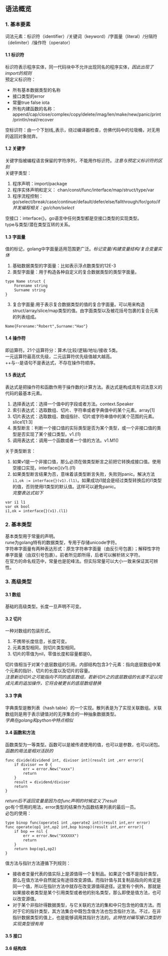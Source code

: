 ## 语法概览
### 1. 基本要素
词法元素：标识符（identifier）/关键词（keyword）/字面量（literal）/分隔符（delimiter）/操作符（operator）
#### 1.1 标识符
标识符表示程序实体，同一代码块中不允许出现同名的程序实体，*因此出现了import的规则*  
预定义标识符：  
* 所有基本数据类型的名称
* 接口类型的error
* 常量true false iota
* 所有内建函数的名称：append/cap/close/complex/copy/delete/imag/len/make/new/panic/print/println/real/recover

空标识符：由一个下划线_表示，绕过编译器检查，仿佛代码中的垃圾桶，对无用的返回对象抛弃。
#### 1.2 关键字
关键字指被编程语言保留的字符序列，不能用作标识符。*注意与预定义标识符的区别*  
关键字类型：
1. 程序声明：import/package
2. 程序实体声明和定义： chan/const/func/interface/map/struct/type/var
3. 程序流程控制：go/select/break/case/continue/default/defer/else/fallthrough/for/goto/if *并发编程相关：go/chan/select*

空接口：interface{}。go语言中任何类型都是空接口类型的实现类型。  
type与类型/潜在类型互转的关系。
#### 1.3 字面量
值的标记，golang中字面量适用范围更广泛。*标记变量/构建变量结构/复合变量实体*  
1. 基础数据类型的字面量：比如表示浮点数类型的12E-3
2. 类型字面量：用于构造各种自定义的复合数据类型的类型字面量。  
```
type Name struct {
    Forename string
    Surname string
}
```
3. 复合字面量:用于表示复合数据类型的值的复合字面量。可以用来构造struct/array/slice/map类型的值。由字面类型以及被花括号包裹的复合元素的列表组成。  
```
Name{Forename:"Robert",Surname:"Hao"}
```
#### 1.4 操作符
即运算符。21个运算符分：算术/比较/逻辑/地址/接收 5类。  
一元运算符最高优先级，二元运算符优先级值越大越高。  
++与--是语句不是表达式，不存在操作符顺序。
#### 1.5 表达式
表达式是把操作符和函数作用于操作数的计算方法。表达式是构成具有词法意义的代码的最基本元素。
1. 选择表达式：选择一个值中的字段或者方法。context.Speaker
2. 索引表达式：选取数组、切片、字符串或者字典值中的某个元素。array[1]
3. 切片表达式：选取数组、数组指针、切片或字符串值中的某个范围的元素。slice1[1:3]
4. 类型断言：判断一个接口值的实际类型是否为某个类型，或一个非接口值的类型是否实现了某个接口类型。v1.(l1)
5. 调用表达式：调用一个函数或者一个值的方法。v1.M1()

关于类型断言：
1. 如果v1是一个非接口值，那么必须在做类型断言之前把它转换成接口值。使用空接口实现，interface{}(v1).(l1)
2. 如果类型断言结果为否，意味着该类型断言失败，失败则panic。解决方法`i1,ok := interface{}(v1).(l1)`。如果成功i1就会是经过类型转换后的I1类型的值，否则使用l1类型的默认值。这样可以避免panic。  
*完整表达式如下*
```
var i1 l1
var ok bool
i1,ok = interface{}(v1).(l1)
```


### 2. 基本类型
基本类型用于常量的声明。  
rune为golang特有的数据类型，专用于存储unicode字符。  
字符串字面量有两种表达形式：原生字符串字面量（由反引号包裹）；解释性字符串字面量（由双引号包裹）。前者所见即所得，后者可以解析转义字符。  
在官方的命名规范中，常量也是驼峰法。但实际常量可以大小一致来保证其可辨性。  
### 3. 高级类型
#### 3.1 数组
基础的高级类型。长度一旦声明不可变。  
#### 3.2 切片
一种对数组的包装形式。  
1. 不携带长度信息，长度可变。
2. 元素类型相同，则切片类型相同。
3. 切片的零值为nil，零值长度和容量都是0。

切片值相当于对某个底层数组的引用。内部结构包含3个元素：指向底层数组中某个元素的指针、切片的长度以及切片的容量。  
*注意新旧切片之可能指向不同的底层数组，若新切片之的底层数组的长度不足以完成元素的追加操作，它将会被更长的底层数组替换*
#### 3.3 字典
字典类型是散列表（hash table）的一个实现。散列表是为了实现关联数组。关联数组则是用于表示键值对的无序集合的一种抽象数据类型。  
*字典在golang和python中特点相似*
#### 3.4 函数和方法
函数类型为一等类型。函数可以是被传递使用的值，也可以是参数，也可以闭包。*函数的用法是相对活跃的*  
```
func divide(dividend int, divisor int)(result int ,err error){
    if divisor == 0 {
        err = error.New("xxxx")
        return
    }
    result = dividend/divisor
    return
}
```
*return后不返回变量是因为在func声明的时候定义了result*  
go有个惯用的用法，error类型的结果作为函数结果列表的最后一员。  
必包的使用：  
```
type binop func(operate1 int ,operate2 int)(result int,err error)
func operate(op1 int,op2 int,bop binop)(result int,err error){
    if bop == nil {
        err = error.New("XXXXXX")
        return
    }
    return bop(op1,op2)
}
```
值方法与指针方法遵循下列规则：
* 接收者变量代表的值实际上是源值得一个复制品。如果这个值不是指针类型，那么在值方法中自然就没有途径改变源值。而指针值与其复制品指向的肯定是同一个值，所以在指针方法中就存在改变源值得途径。这里有个例外，那就是如果接收者类型是某个引用类型或者他的别名类型，那么即使是值方法，也可以改变源值。
* 对于某个非指针得数据类型，与它关联的方法的集和中只包含他的值方法。而对于它的指针类型，其方法集合中既包含值方法也包含指针方法。不过，在非指针数据类型的值上，也是能够调用其指针方法的。*此特性对编写接口类型的实现类型很有用*
#### 3.5 接口

#### 3.6 结构体


